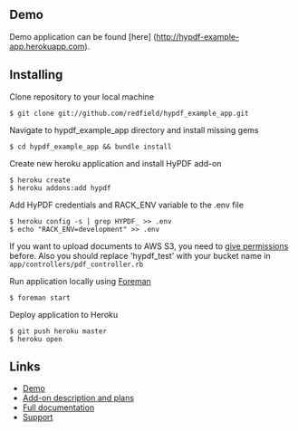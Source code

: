 ## Demo

Demo application can be found [here] (http://hypdf-example-app.herokuapp.com).

## Installing

Clone repository to your local machine

    $ git clone git://github.com/redfield/hypdf_example_app.git
  
Navigate to hypdf_example_app directory and install missing gems
  
    $ cd hypdf_example_app && bundle install
    
Create new heroku application and install HyPDF add-on

    $ heroku create
    $ heroku addons:add hypdf
    
Add HyPDF credentials and RACK_ENV variable to the .env file

    $ heroku config -s | grep HYPDF_ >> .env
    $ echo "RACK_ENV=development" >> .env
    
If you want to upload documents to AWS S3, you need to [give permissions](https://devcenter.heroku.com/articles/hypdf#s3-permissions) 
before. Also you should replace 'hypdf_test' with your bucket name in `app/controllers/pdf_controller.rb`
    
Run application locally using [Foreman](https://devcenter.heroku.com/articles/procfile#developing-locally-with-foreman)

    $ foreman start
    
Deploy application to Heroku

    $ git push heroku master
    $ heroku open
    
## Links

* [Demo](http://hypdf-example-app.herokuapp.com)
* [Add-on description and plans](https://addons.heroku.com/hypdf)
* [Full documentation](https://devcenter.heroku.com/articles/hypdf)
* [Support](mailto:support@hypdf.com)

